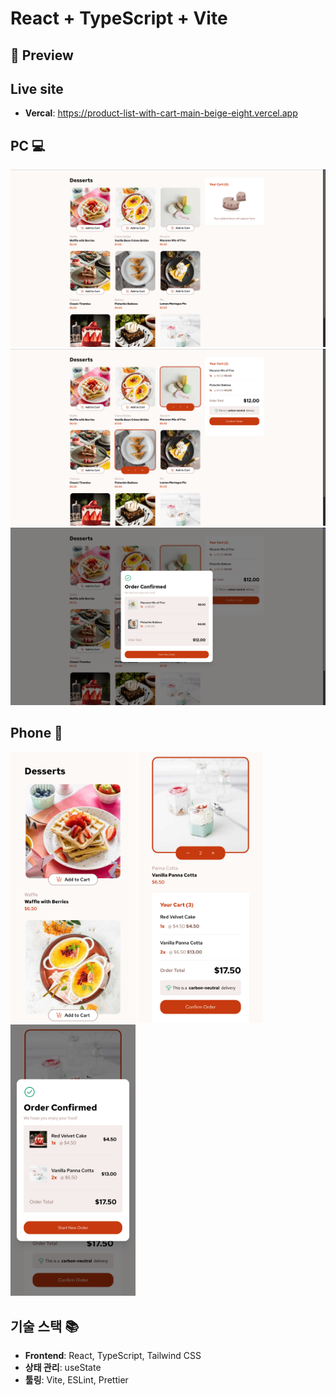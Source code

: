 # React + TypeScript + Vite

## 📸 Preview

## Live site

- **Vercal**: https://product-list-with-cart-main-beige-eight.vercel.app

## PC 💻

![](./src/assets/screenshot/pc-lg_1.png)
![](./src/assets/screenshot/pc-lg_2.png)
![](./src/assets/screenshot/pc-lg_3.png)

## Phone 📱

<p align="left">
  <img src="./src/assets/screenshot/m-sm_1.png" width="200" />
  <img src="./src/assets/screenshot/m-sm_2.png" width="200" />
  <img src="./src/assets/screenshot/m-sm_3.png" width="200" />
</p>

## 기술 스택 📚

- **Frontend**: React, TypeScript, Tailwind CSS
- **상태 관리**: useState
- **툴링**: Vite, ESLint, Prettier
